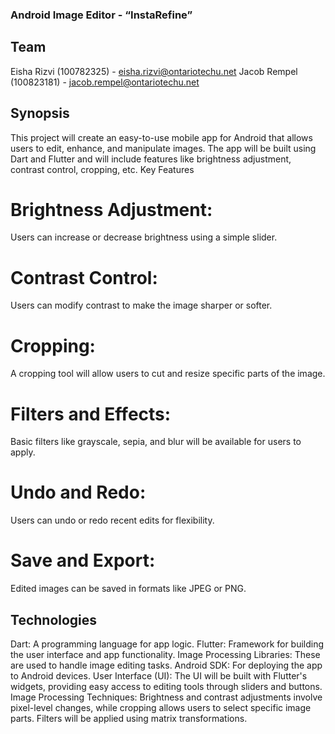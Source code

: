 ### Android Image Editor - “InstaRefine”

## Team
Eisha Rizvi (100782325) - eisha.rizvi@ontariotechu.net
Jacob Rempel (100823181) - jacob.rempel@ontariotechu.net

## Synopsis
This project will create an easy-to-use mobile app for Android that allows users to edit, enhance, and manipulate images. The app will be built using Dart and Flutter and will include features like brightness adjustment, contrast control, cropping, etc. 
Key Features
# Brightness Adjustment: 
Users can increase or decrease brightness using a simple slider.
# Contrast Control:
Users can modify contrast to make the image sharper or softer.
# Cropping: 
A cropping tool will allow users to cut and resize specific parts of the image.
# Filters and Effects: 
Basic filters like grayscale, sepia, and blur will be available for users to apply.
# Undo and Redo: 
Users can undo or redo recent edits for flexibility.
# Save and Export: 
Edited images can be saved in formats like JPEG or PNG.

## Technologies
Dart: A programming language for app logic.
Flutter: Framework for building the user interface and app functionality.
Image Processing Libraries: These are used to handle image editing tasks.
Android SDK: For deploying the app to Android devices.
User Interface (UI): The UI will be built with Flutter's widgets, providing easy access to editing tools through sliders and buttons.
Image Processing Techniques: Brightness and contrast adjustments involve pixel-level changes, while cropping allows users to select specific image parts. Filters will be applied using matrix transformations.
